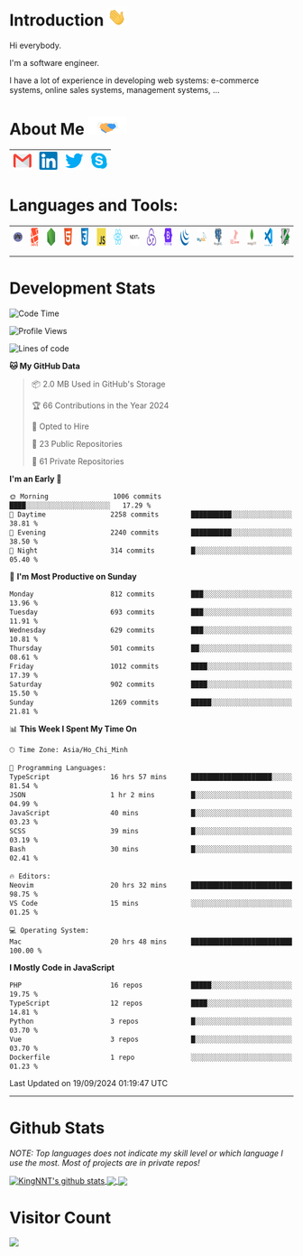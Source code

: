 # Introduction <img src="https://github.com/KingNNT/KingNNT/blob/master/assets/images/gifs/hi.gif" height="32px">

Hi everybody.

I'm a software engineer.

I have a lot of experience in developing web systems: e-commerce systems, online sales systems, management systems, ...

# About Me <img src="https://github.com/KingNNT/KingNNT/blob/master/assets/images/gifs/Handshake.gif" height="32px">

| [<img src="https://github.com/KingNNT/KingNNT/blob/master/assets/images/icons/Gmail.svg" alt="Gmail logo" height="32">](mailto:Dev.KingNNT@gmail.com) | [<img src="https://github.com/KingNNT/KingNNT/blob/master/assets/images/icons/Linkedin.svg" alt="Linkedin Logo" width="32">](https://in.linkedin.com/in/kingnnt) | [<img src="https://github.com/KingNNT/KingNNT/blob/master/assets/images/icons/Twitter.svg" alt="Twitter Logo" width="32">](https://twitter.com/King_NNT) | [<img src="https://github.com/KingNNT/KingNNT/blob/master/assets/images/icons/skype.svg" alt="Skype Logo" width="28">](https://join.skype.com/invite/eqRpzcC8cGsf) |
| :---------------------------------------------------------------------------------------------------------------------------------------------------: | :--------------------------------------------------------------------------------------------------------------------------------------------------------------: | :------------------------------------------------------------------------------------------------------------------------------------------------------: | :----------------------------------------------------------------------------------------------------------------------------------------------------------------: |

# Languages and Tools:

| <img align='left' height="32" width="32" src="https://raw.githubusercontent.com/devicons/devicon/master/icons/php/php-original.svg" /> | <img align='left' height="32" width="32" src="https://raw.githubusercontent.com/devicons/devicon/master/icons/laravel/laravel-plain-wordmark.svg" /> | <img align='left' height="32" width="32" src="https://raw.githubusercontent.com/devicons/devicon/master/icons/nodejs/nodejs-original.svg" /> | <img align='left' height="32" width="32" src="https://raw.githubusercontent.com/devicons/devicon/master/icons/html5/html5-original.svg" /> | <img align='left' height="32" width="32" src="https://raw.githubusercontent.com/devicons/devicon/master/icons/css3/css3-original.svg" /> | <img align='left' height="32" width="32" src="https://raw.githubusercontent.com/devicons/devicon/master/icons/javascript/javascript-original.svg" /> | <img align='left' height="32" width="32" src="https://raw.githubusercontent.com/devicons/devicon/master/icons/react/react-original.svg" /> | <img align='left' height="32" width="32" src="https://raw.githubusercontent.com/devicons/devicon/master/icons/nextjs/nextjs-original-wordmark.svg" /> | <img align='left' height="32" width="32" src="https://raw.githubusercontent.com/devicons/devicon/master/icons/redux/redux-original.svg" /> | <img align='left' height="32" width="32" src="https://raw.githubusercontent.com/devicons/devicon/master/icons/bootstrap/bootstrap-plain-wordmark.svg" /> | <img align='left' height="32" width="32" src="https://raw.githubusercontent.com/devicons/devicon/master/icons/jquery/jquery-original.svg" /> | <img align='left' height="32" width="32" src="https://raw.githubusercontent.com/devicons/devicon/master/icons/mysql/mysql-original-wordmark.svg" /> | <img align='left' height="32" width="32" src="https://raw.githubusercontent.com/devicons/devicon/master/icons/postgresql/postgresql-original-wordmark.svg" /> | <img align='left' height="32" width="32" src="https://raw.githubusercontent.com/devicons/devicon/master/icons/microsoftsqlserver/microsoftsqlserver-plain-wordmark.svg" /> | <img align='left' height="32" width="32" src="https://raw.githubusercontent.com/devicons/devicon/master/icons/mongodb/mongodb-original-wordmark.svg" /> | <img align='left' height="32" width="32" src="https://raw.githubusercontent.com/devicons/devicon/master/icons/vscode/vscode-original-wordmark.svg" /> | <img align='left' height="32" width="32" src="https://raw.githubusercontent.com/devicons/devicon/master/icons/vim/vim-original.svg" /> |
| :------------------------------------------------------------------------------------------------------------------------------------: | :--------------------------------------------------------------------------------------------------------------------------------------------------: | :------------------------------------------------------------------------------------------------------------------------------------------: | :----------------------------------------------------------------------------------------------------------------------------------------: | :--------------------------------------------------------------------------------------------------------------------------------------: | :--------------------------------------------------------------------------------------------------------------------------------------------------: | :----------------------------------------------------------------------------------------------------------------------------------------: | :---------------------------------------------------------------------------------------------------------------------------------------------------: | :----------------------------------------------------------------------------------------------------------------------------------------- | :------------------------------------------------------------------------------------------------------------------------------------------------------: | :------------------------------------------------------------------------------------------------------------------------------------------: | :-------------------------------------------------------------------------------------------------------------------------------------------------: | :-----------------------------------------------------------------------------------------------------------------------------------------------------------: | :------------------------------------------------------------------------------------------------------------------------------------------------------------------------: | :-----------------------------------------------------------------------------------------------------------------------------------------------------: | :---------------------------------------------------------------------------------------------------------------------------------------------------: | :------------------------------------------------------------------------------------------------------------------------------------: |

---

# Development Stats

<!--START_SECTION:waka-->
![Code Time](http://img.shields.io/badge/Code%20Time-5%2C116%20hrs%2056%20mins-blue)

![Profile Views](http://img.shields.io/badge/Profile%20Views-3-blue)

![Lines of code](https://img.shields.io/badge/From%20Hello%20World%20I%27ve%20Written-34.3%20million%20lines%20of%20code-blue)

**🐱 My GitHub Data** 

> 📦 2.0 MB Used in GitHub's Storage 
 > 
> 🏆 66 Contributions in the Year 2024
 > 
> 💼 Opted to Hire
 > 
> 📜 23 Public Repositories 
 > 
> 🔑 61 Private Repositories 
 > 
**I'm an Early 🐤** 

```text
🌞 Morning                1006 commits        ████░░░░░░░░░░░░░░░░░░░░░   17.29 % 
🌆 Daytime                2258 commits        ██████████░░░░░░░░░░░░░░░   38.81 % 
🌃 Evening                2240 commits        ██████████░░░░░░░░░░░░░░░   38.50 % 
🌙 Night                  314 commits         █░░░░░░░░░░░░░░░░░░░░░░░░   05.40 % 
```
📅 **I'm Most Productive on Sunday** 

```text
Monday                   812 commits         ███░░░░░░░░░░░░░░░░░░░░░░   13.96 % 
Tuesday                  693 commits         ███░░░░░░░░░░░░░░░░░░░░░░   11.91 % 
Wednesday                629 commits         ███░░░░░░░░░░░░░░░░░░░░░░   10.81 % 
Thursday                 501 commits         ██░░░░░░░░░░░░░░░░░░░░░░░   08.61 % 
Friday                   1012 commits        ████░░░░░░░░░░░░░░░░░░░░░   17.39 % 
Saturday                 902 commits         ████░░░░░░░░░░░░░░░░░░░░░   15.50 % 
Sunday                   1269 commits        █████░░░░░░░░░░░░░░░░░░░░   21.81 % 
```


📊 **This Week I Spent My Time On** 

```text
🕑︎ Time Zone: Asia/Ho_Chi_Minh

💬 Programming Languages: 
TypeScript               16 hrs 57 mins      ████████████████████░░░░░   81.54 % 
JSON                     1 hr 2 mins         █░░░░░░░░░░░░░░░░░░░░░░░░   04.99 % 
JavaScript               40 mins             █░░░░░░░░░░░░░░░░░░░░░░░░   03.23 % 
SCSS                     39 mins             █░░░░░░░░░░░░░░░░░░░░░░░░   03.19 % 
Bash                     30 mins             █░░░░░░░░░░░░░░░░░░░░░░░░   02.41 % 

🔥 Editors: 
Neovim                   20 hrs 32 mins      █████████████████████████   98.75 % 
VS Code                  15 mins             ░░░░░░░░░░░░░░░░░░░░░░░░░   01.25 % 

💻 Operating System: 
Mac                      20 hrs 48 mins      █████████████████████████   100.00 % 
```

**I Mostly Code in JavaScript** 

```text
PHP                      16 repos            █████░░░░░░░░░░░░░░░░░░░░   19.75 % 
TypeScript               12 repos            ████░░░░░░░░░░░░░░░░░░░░░   14.81 % 
Python                   3 repos             █░░░░░░░░░░░░░░░░░░░░░░░░   03.70 % 
Vue                      3 repos             █░░░░░░░░░░░░░░░░░░░░░░░░   03.70 % 
Dockerfile               1 repo              ░░░░░░░░░░░░░░░░░░░░░░░░░   01.23 % 
```




 Last Updated on 19/09/2024 01:19:47 UTC
<!--END_SECTION:waka-->

---

# Github Stats

_NOTE: Top languages does not indicate my skill level or which language I use the most. Most of projects are in private repos!_

<a href="https://github.com/KingNNT">
  <img align="center" src="https://github-readme-stats.vercel.app/api?username=KingNNT&show_icons=true&theme=gruvbox&count_private=true" alt="KingNNT's github stats" />
</a>

<a href="https://github.com/KingNNT">
  <img align="center" src="https://github-readme-stats.vercel.app/api/top-langs/?username=KingNNT&layout=compact&theme=gruvbox&count_private=true&how_icons=true" />
</a>

<a href="https://github.com/KingNNT">
  <img align="center" src="https://github-readme-stats.vercel.app/api/pin/?username=KingNNT&repo=MS-Tools&theme=gruvbox" />
</a>

# Visitor Count

<img src="https://profile-counter.glitch.me/KingNNT/count.svg" />
